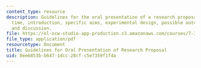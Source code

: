 ```yaml
---
content_type: resource
description: Guidelines for the oral presentation of a research proposal, including
  time, introduction, specific aims, experimental design, possible outcomes, and conclusions
  and discussion.
file: https://ol-ocw-studio-app-production.s3.amazonaws.com/courses/7-342-g-protein-coupled-receptors-vision-and-disease-spring-2007/0ee6853bb6471dcc28cfc5e7359f1f4a_guid_ora_pro.pdf
file_type: application/pdf
resourcetype: Document
title: Guidelines for Oral Presentation of Research Proposal
uid: 0ee6853b-b647-1dcc-28cf-c5e7359f1f4a
---
```


